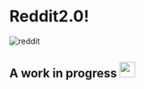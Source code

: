 # Reddit2.0!
  
![reddit](https://user-images.githubusercontent.com/54634093/173638461-f24e3f45-cab1-4f13-93f5-cef126cfb81d.jpeg)

## A work in progress <img src=https://user-images.githubusercontent.com/54634093/173639098-8fefe48d-746a-4077-8e98-06ece2582ade.png width=28 height=28>
